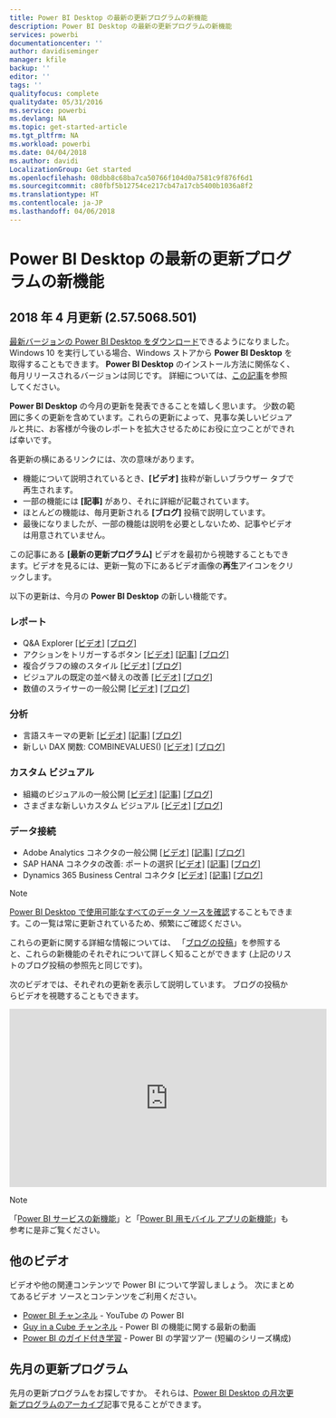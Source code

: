 ```yaml
---
title: Power BI Desktop の最新の更新プログラムの新機能
description: Power BI Desktop の最新の更新プログラムの新機能
services: powerbi
documentationcenter: ''
author: davidiseminger
manager: kfile
backup: ''
editor: ''
tags: ''
qualityfocus: complete
qualitydate: 05/31/2016
ms.service: powerbi
ms.devlang: NA
ms.topic: get-started-article
ms.tgt_pltfrm: NA
ms.workload: powerbi
ms.date: 04/04/2018
ms.author: davidi
LocalizationGroup: Get started
ms.openlocfilehash: 08dbb8c68ba7ca50766f104d0a7581c9f876f6d1
ms.sourcegitcommit: c80fbf5b12754ce217cb47a17cb5400b1036a8f2
ms.translationtype: HT
ms.contentlocale: ja-JP
ms.lasthandoff: 04/06/2018
---
```

# <a name="whats-new-in-the-latest-power-bi-desktop-update"></a>Power BI Desktop の最新の更新プログラムの新機能

## <a name="april-2018-update-2575068501"></a>2018 年 4 月更新 (2.57.5068.501)

[最新バージョンの Power BI Desktop をダウンロード](https://powerbi.microsoft.com/desktop)できるようになりました。 Windows 10 を実行している場合、Windows ストアから **Power BI Desktop** を取得することもできます。 **Power BI Desktop** のインストール方法に関係なく、毎月リリースされるバージョンは同じです。 詳細については、[この記事](desktop-get-the-desktop.md)を参照してください。 

**Power BI Desktop** の今月の更新を発表できることを嬉しく思います。 少数の範囲に多くの更新を含めています。これらの更新によって、見事な美しいビジュアルと共に、お客様が今後のレポートを拡大させるためにお役に立つことができれば幸いです。 

各更新の横にあるリンクには、次の意味があります。

* 機能について説明されているとき、**[ビデオ]** 抜粋が新しいブラウザー タブで再生されます。
* 一部の機能には **[記事]** があり、それに詳細が記載されています。
* ほとんどの機能は、毎月更新される **[ブログ]** 投稿で説明しています。
* 最後になりましたが、一部の機能は説明を必要としないため、記事やビデオは用意されていません。

この記事にある **[最新の更新プログラム]** ビデオを最初から視聴することもできます。ビデオを見るには、更新一覧の下にあるビデオ画像の**再生**アイコンをクリックします。

以下の更新は、今月の **Power BI Desktop** の新しい機能です。

### <a name="reporting"></a>レポート

* Q&A Explorer  [[ビデオ]](https://youtu.be/W_Nb73Od_AI?t=13s)  [[ブログ]](https://powerbi.microsoft.com/blog/power-bi-desktop-april-2018-feature-summary/#Q&AExplorer) 
* アクションをトリガーするボタン  [[ビデオ]](https://youtu.be/W_Nb73Od_AI?t=9m42s) [[記事]](desktop-buttons.md)  [[ブログ]](https://powerbi.microsoft.com/blog/power-bi-desktop-april-2018-feature-summary/#buttons) 
* 複合グラフの線のスタイル  [[ビデオ]](https://youtu.be/W_Nb73Od_AI?t=16m55s)  [[ブログ]](https://powerbi.microsoft.com/blog/power-bi-desktop-april-2018-feature-summary/#comboLines) 
* ビジュアルの既定の並べ替えの改善  [[ビデオ]](https://youtu.be/W_Nb73Od_AI?t=19m21s)  [[ブログ]](https://powerbi.microsoft.com/blog/power-bi-desktop-april-2018-feature-summary/#sort) 
* 数値のスライサーの一般公開  [[ビデオ]](https://youtu.be/W_Nb73Od_AI?t=21m13s)  [[ブログ]](https://powerbi.microsoft.com/blog/power-bi-desktop-april-2018-feature-summary/#numericSlicer) 

### <a name="analytics"></a>分析

* 言語スキーマの更新  [[ビデオ]](https://youtu.be/W_Nb73Od_AI?t=22m)  [[記事]](power-bi-custom-visuals-organization.md)  [[ブログ]](https://powerbi.microsoft.com/blog/power-bi-desktop-april-2018-feature-summary/#linguisticSchema) 
* 新しい DAX 関数: COMBINEVALUES()  [[ビデオ]](https://youtu.be/W_Nb73Od_AI?t=23m37s)  [[ブログ]](https://powerbi.microsoft.com/blog/power-bi-desktop-april-2018-feature-summary/#combineValues) 

### <a name="custom-visuals"></a>カスタム ビジュアル

* 組織のビジュアルの一般公開 [[ビデオ]](https://youtu.be/W_Nb73Od_AI?t=26m11s)  [[記事]](power-bi-custom-visuals-organization.md)  [[ブログ]](https://powerbi.microsoft.com/blog/power-bi-desktop-april-2018-feature-summary/#organizationalVisuals) 
* さまざまな新しいカスタム ビジュアル [[ビデオ]](https://youtu.be/W_Nb73Od_AI?t=28m8s)  [[ブログ]](https://powerbi.microsoft.com/blog/power-bi-desktop-april-2018-feature-summary/#overviewByCloudScope) 

### <a name="data-connectivity"></a>データ接続

* Adobe Analytics コネクタの一般公開 [[ビデオ]](https://youtu.be/kuI6MMzDh34?t=32m) [[記事]](desktop-multi-select.md)  [[ブログ]](https://powerbi.microsoft.com/blog/power-bi-desktop-april-2018-feature-summary/#adobeAnalytics) 
* SAP HANA コネクタの改善: ポートの選択  [[ビデオ]](https://youtu.be/kuI6MMzDh34?t=32m44s)  [[記事]](desktop-directquery-sap-hana.md)  [[ブログ]](https://powerbi.microsoft.com/blog/power-bi-desktop-april-2018-feature-summary/#sapHana) 
* Dynamics 365 Business Central コネクタ  [[ビデオ]](https://youtu.be/kuI6MMzDh34?t=34m10s)  [[記事]](desktop-directquery-sap-hana.md)  [[ブログ]](https://powerbi.microsoft.com/blog/power-bi-desktop-april-2018-feature-summary/#dynamics365BusinessCentral) 



> [!NOTE]
> [Power BI Desktop で使用可能なすべてのデータ ソースを確認](desktop-data-sources.md)することもできます。この一覧は常に更新されているため、頻繁にご確認ください。

これらの更新に関する詳細な情報については、 「[ブログの投稿](https://powerbi.microsoft.com/blog/power-bi-desktop-april-2018-feature-summary)」を参照すると、これらの新機能のそれぞれについて詳しく知ることができます (上記のリストのブログ投稿の参照先と同じです)。


次のビデオでは、それぞれの更新を表示して説明しています。 ブログの投稿からビデオを視聴することもできます。

<iframe width="560" height="315" src="https://www.youtube.com/embed/W_Nb73Od_AI" frameborder="0" allow="autoplay; encrypted-media" allowfullscreen></iframe>

> [!NOTE]
> 「[Power BI サービスの新機能](service-whats-new.md)」と「[Power BI 用モバイル アプリの新機能](mobile-whats-new-in-the-mobile-apps.md)」も参考に是非ご覧ください。

## <a name="more-videos"></a>他のビデオ

ビデオや他の関連コンテンツで Power BI について学習しましょう。 次にまとめてあるビデオ ソースとコンテンツをご利用ください。

-   [Power BI チャンネル](https://www.youtube.com/user/mspowerbi) - YouTube の Power BI
-   [Guy in a Cube チャンネル](https://www.youtube.com/channel/UCFp1vaKzpfvoGai0vE5VJ0w) - Power BI の機能に関する最新の動画
-   [Power BI のガイド付き学習](https://powerbi.microsoft.com/guided-learning/) - Power BI の学習ツアー (短編のシリーズ構成)

## <a name="previous-months-updates"></a>先月の更新プログラム

先月の更新プログラムをお探しですか。 それらは、[Power BI Desktop の月次更新プログラムのアーカイブ](desktop-latest-update-archive.md)記事で見ることができます。